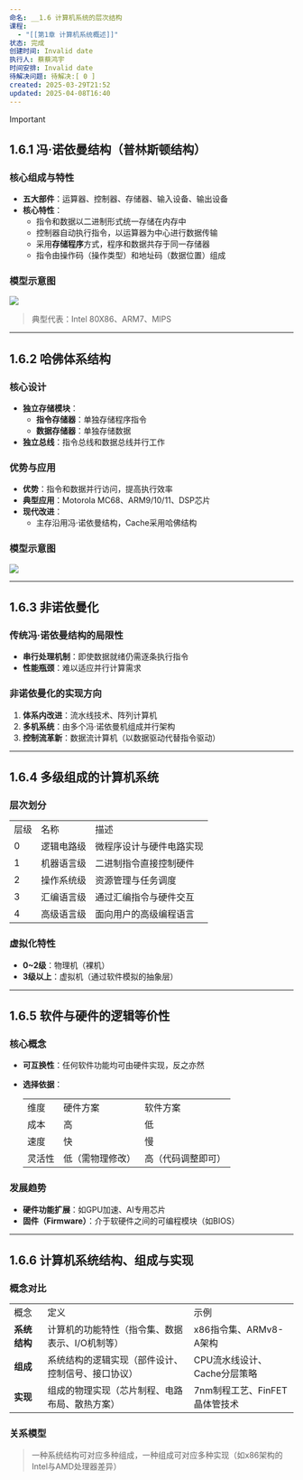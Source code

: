 ```yaml
---
命名: __1.6 计算机系统的层次结构
课程:
  - "[[第1章 计算机系统概述]]"
状态: 完成
创建时间: Invalid date
执行人: 蔡蔡鸿宇
时间安排: Invalid date
待解决问题: 待解决:[ 0 ]
created: 2025-03-29T21:52
updated: 2025-04-08T16:40
---
```

> [!important]

## 1.6.1 冯·诺依曼结构（普林斯顿结构）

### 核心组成与特性

- **五大部件**：运算器、控制器、存储器、输入设备、输出设备
- **核心特性**：
    - 指令和数据以二进制形式统一存储在内存中
    - 控制器自动执行指令，以运算器为中心进行数据传输
    - 采用**存储程序**方式，程序和数据共存于同一存储器
    - 指令由操作码（操作类型）和地址码（数据位置）组成

### 模型示意图

[![](https://wy-static.wenxiaobai.com/chat-doc/b1184e894519396a7874124f268479bf-image.png)](https://wy-static.wenxiaobai.com/chat-doc/b1184e894519396a7874124f268479bf-image.png)

> 典型代表：Intel 80X86、ARM7、MIPS

---

## 1.6.2 哈佛体系结构

### 核心设计

- **独立存储模块**：
    - **指令存储器**：单独存储程序指令
    - **数据存储器**：单独存储数据
- **独立总线**：指令总线和数据总线并行工作

### 优势与应用

- **优势**：指令和数据并行访问，提高执行效率
- **典型应用**：Motorola MC68、ARM9/10/11、DSP芯片
- **现代改进**：
    - 主存沿用冯·诺依曼结构，Cache采用哈佛结构

### 模型示意图

[![](https://wy-static.wenxiaobai.com/chat-doc/6b1d4cb03cdac8379445fee238647723-image.png)](https://wy-static.wenxiaobai.com/chat-doc/6b1d4cb03cdac8379445fee238647723-image.png)

---

## 1.6.3 非诺依曼化

### 传统冯·诺依曼结构的局限性

- **串行处理机制**：即使数据就绪仍需逐条执行指令
- **性能瓶颈**：难以适应并行计算需求

### 非诺依曼化的实现方向

1. **体系内改进**：流水线技术、阵列计算机
2. **多机系统**：由多个冯·诺依曼机组成并行架构
3. **控制流革新**：数据流计算机（以数据驱动代替指令驱动）

---

## 1.6.4 多级组成的计算机系统

### 层次划分

|   |   |   |
|---|---|---|
|层级|名称|描述|
|0|逻辑电路级|微程序设计与硬件电路实现|
|1|机器语言级|二进制指令直接控制硬件|
|2|操作系统级|资源管理与任务调度|
|3|汇编语言级|通过汇编指令与硬件交互|
|4|高级语言级|面向用户的高级编程语言|

### 虚拟化特性

- **0~2级**：物理机（裸机）
- **3级以上**：虚拟机（通过软件模拟的抽象层）

---

## 1.6.5 软件与硬件的逻辑等价性

### 核心概念

- **可互换性**：任何软件功能均可由硬件实现，反之亦然
- **选择依据**：
    
    |   |   |   |
    |---|---|---|
    |维度|硬件方案|软件方案|
    |成本|高|低|
    |速度|快|慢|
    |灵活性|低（需物理修改）|高（代码调整即可）|
    

### 发展趋势

- **硬件功能扩展**：如GPU加速、AI专用芯片
- **固件（Firmware）**：介于软硬件之间的可编程模块（如BIOS）

---

## 1.6.6 计算机系统结构、组成与实现

### 概念对比

|   |   |   |
|---|---|---|
|概念|定义|示例|
|**系统结构**|计算机的功能特性（指令集、数据表示、I/O机制等）|x86指令集、ARMv8-A架构|
|**组成**|系统结构的逻辑实现（部件设计、控制信号、接口协议）|CPU流水线设计、Cache分层策略|
|**实现**|组成的物理实现（芯片制程、电路布局、散热方案）|7nm制程工艺、FinFET晶体管技术|

### 关系模型

> 一种系统结构可对应多种组成，一种组成可对应多种实现（如x86架构的Intel与AMD处理器差异）